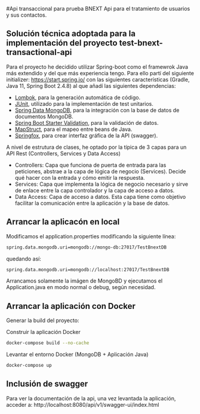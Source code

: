 #Api transaccional para prueba BNEXT
Api para el tratamiento de usuarios y sus contactos.

## Solución técnica adoptada para la implementación del proyecto test-bnext-transactional-api
Para el proyecto he decidido utilizar Spring-boot como el framewrok Java más extendido y del que más experiencia tengo.
Para ello partí del siguiente initializer:
https://start.spring.io/ con las siguientes características (Gradle, Java 11, Spring Boot 2.4.8) 
al que añadí las siguientes dependencias:

- [Lombok](https://github.com/projectlombok/lombok), para la generación automática de código.
- [JUnit](https://junit.org/junit4/), utilizado para la implementación de test unitarios.
- [Spring Data MongoDB](https://spring.io/projects/spring-data-mongodb), para la integración con la base de datos de documentos MongoDB.
- [Spring Boot Starter Validation](https://www.baeldung.com/spring-boot-bean-validation), para la validación de datos.
- [MapStruct](https://mapstruct.org/), para el mapeo entre beans de Java.
- [Springfox](https://springfox.github.io/springfox/docs/snapshot/), para crear interfaz gráfica de la API (swagger).

A nivel de estrutura de clases, he optado por la típica de 3 capas para un API Rest (Controllers, Services y Data Access)

- Controllers: Capa que funciona de puerta de entrada para las peticiones, abstrae a la capa de lógica de negocio (Services).
Decide qué hacer con la entrada y cómo emitir la respuesta.
- Services: Capa que implementa la lógica de negocio necesario y sirve de enlace entre la capa controlador y la capa de acceso a datos.
- Data Access: Capa de acceso a datos. Esta capa tiene como objetivo facilitar la comunicación entre la aplicación y la base de datos.

## Arrancar la aplicacón en local
Modificamos el application.properties modificando la siguiente línea:
```bash
spring.data.mongodb.uri=mongodb://mongo-db:27017/TestBnextDB
```
quedando así:
```bash
spring.data.mongodb.uri=mongodb://localhost:27017/TestBnextDB
```
Arrancamos solamente la imágen de MongoBD y ejecutamos el Application.java en modo normal o debug, según necesidad.

## Arrancar la aplicación con Docker

Generar la build del proyecto:

Construir la aplicación Docker
```bash
docker-compose build --no-cache
```
Levantar el entorno Docker (MongoDB + Aplicación Java)
```bash
docker-compose up
```
## Inclusión de swagger
Para ver la documentación de la api, una vez levantada la aplicación, acceder a:
http://localhost:8080/api/v1/swagger-ui/index.html
